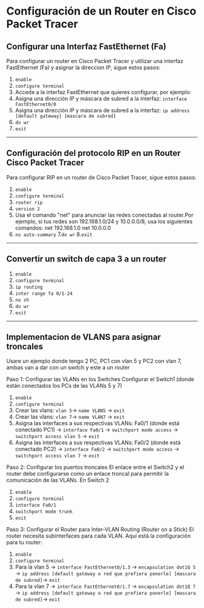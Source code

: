 # Configuración de un Router en Cisco Packet Tracer

## Configurar una Interfaz FastEthernet (Fa)

Para configurar un router en Cisco Packet Tracer y utilizar una interfaz FastEthernet (Fa) y asignar la direccion IP, sigue estos pasos:

1. `enable`
2. `configure terminal`
3. Accede a la interfaz FastEthernet que quieres configurar, por ejemplo:
4. Asigna una dirección IP y máscara de subred a la interfaz: `interface FastEthernet0/0`
5. Asigna una dirección IP y máscara de subred a la interfaz: `ip address [default gateway] [mascara de subred]`
6. `do wr`
7. `exit`

---

## Configuración del protocolo RIP en un Router Cisco Packet Tracer

Para configurar RIP en un router de Cisco Packet Tracer, sigue estos pasos:

1. `enable`
2. `configure terminal`
3. `router rip`
4. `version 2`
5. Usa el comando "net" para anunciar las redes conectadas al router.Por ejemplo, si tus redes son 192.168.1.0/24 y 10.0.0.0/8, usa los siguientes comandos:
net 192.168.1.0
net 10.0.0.0
6. `no auto-summary`
7.`do wr`
8.`exit`

---
## Convertir un switch de capa 3 a un router
1. `enable`
2. `configure terminal`
3. `ip routing`
4. `inter range fa 0/1-24`
5. `no sh`
6. `do wr`
7. `exit`

---
## Implementacion de VLANS para asignar troncales 
Usare un ejemplo donde tengo 2 PC, PC1 con vlan 5 y PC2 con vlan 7, ambas van a dar con un switch y este a un router

Paso 1: Configurar las VLANs en los Switches
Configurar el Switch1 (donde están conectados los PCs de las VLANs 5 y 7)
1. `enable`
2. `configure terminal`
3. Crear las vlans: `vlan 5`-> `name VLAN5` -> `exit`
4. Crear las vlans: `vlan 7`-> `name VLAN7` -> `exit`
5. Asigna las interfaces a sus respectivas VLANs: Fa0/1 (donde está conectado PC1) -> `interface Fa0/1` -> `switchport mode access` -> `switchport access vlan 5` -> `exit`
6. Asigna las interfaces a sus respectivas VLANs: Fa0/2 (donde está conectado PC2) -> `interface Fa0/2` -> `switchport mode access` -> `switchport access vlan 7` -> `exit`

Paso 2: Configurar los puertos troncales
El enlace entre el Switch2 y el router debe configurarse como un enlace troncal para permitir la comunicación de las VLANs.
En Switch 2
1. `enable`
2. `configure terminal`
3. `interface Fa0/1`
4. `switchport mode trunk`
5. `exit`

Paso 3: Configurar el Router para Inter-VLAN Routing (Router on a Stick)
El router necesita subinterfaces para cada VLAN. Aquí está la configuración para tu router:
1. `enable`
2. `configure terminal`
3. Para la vlan 5 -> `interface FastEthernet0/1.5` -> `encapsulation dot1Q 5` -> `ip address [default gateway o red que prefiera ponerle] [mascara de subred]`-> `exit`
4. Para la vlan 7 -> `interface FastEthernet0/1.7` -> `encapsulation dot1Q 7` -> `ip address [default gateway o red que prefiera ponerle] [mascara de subred]`-> `exit`
